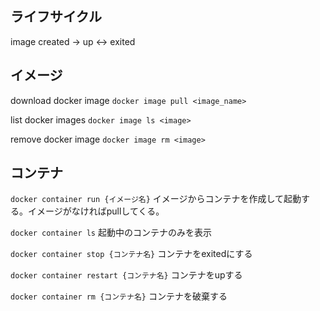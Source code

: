 ## ライフサイクル
image
created -> up <-> exited

## イメージ
download docker image 
`docker image pull <image_name>`

list docker images
`docker image ls <image>`

remove docker image
`docker image rm <image>`

## コンテナ
`docker container run {イメージ名}`
イメージからコンテナを作成して起動する。イメージがなければpullしてくる。

`docker container ls`
起動中のコンテナのみを表示

`docker container stop {コンテナ名}`
コンテナをexitedにする

`docker container restart {コンテナ名}`
コンテナをupする

`docker container rm {コンテナ名}`
コンテナを破棄する


